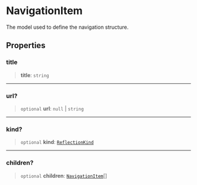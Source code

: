 # NavigationItem

The model used to define the navigation structure.

## Properties

### title

> **title**: `string`

***

### url?

> `optional` **url**: `null` \| `string`

***

### kind?

> `optional` **kind**: [`ReflectionKind`]( https://typedoc.org/api/enums/Models.ReflectionKind-1.html )

***

### children?

> `optional` **children**: [`NavigationItem`](/api-docs/Interface.NavigationItem.md)[]
